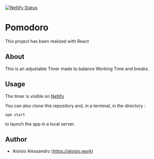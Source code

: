 [![Netlify Status](https://api.netlify.com/api/v1/badges/e8de62f5-8c0d-499c-9264-8f76d4e994a8/deploy-status)](https://app.netlify.com/sites/pomodoro-becode/deploys)

# Pomodoro

This project has been realized with React

## About 

This is an adjustable Timer made to balance Working Time and breaks.

## Usage

The timer is visible on [Netlify](https://pomodoro-becode.netlify.com/)

You can also clone this repository and, in a terminal, in the directory : 

```
npm start
```

to launch the app in a local server.


## Author

* Aloisio Alessandro (https://aloisio.work)
